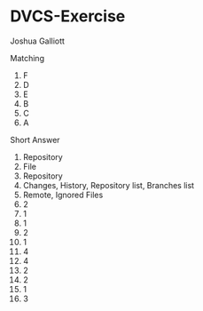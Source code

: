 # DVCS-Exercise

Joshua Galliott

Matching
1.  F
2.  D
3.  E
4.  B
5.  C
6.  A

Short Answer
1.  Repository
2.  File
3.  Repository
4.  Changes, History, Repository list, Branches list
5.  Remote, Ignored Files
6.  2
7.  1
8.  1
9.  2
10. 1
11. 4
12. 4
13. 2
14. 2
15. 1
16. 3
